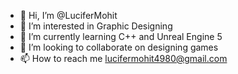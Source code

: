 - 👋 Hi, I’m @LuciferMohit
- 👀 I’m interested in Graphic Designing
- 🌱 I’m currently learning C++ and Unreal Engine 5
- 💞️ I’m looking to collaborate on designing games
- 📫 How to reach me lucifermohit4980@gmail.com

<!---
LuciferMohit/LuciferMohit is a ✨ special ✨ repository because its `README.md` (this file) appears on your GitHub profile.
You can click the Preview link to take a look at your changes.
--->
